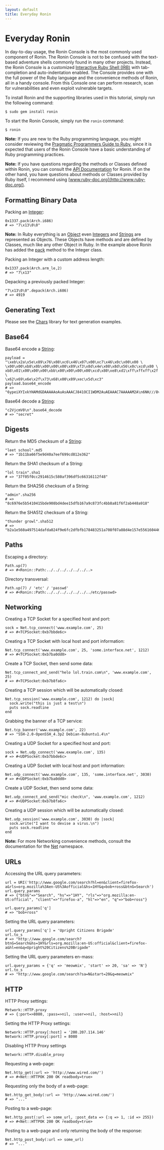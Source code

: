 ```yaml
---
layout: default
title: Everyday Ronin
---
```


Everyday Ronin
==============

In day-to-day usage, the Ronin Console is the most commonly used component
of Ronin. The Ronin Console is not to be confused with the text-based
adventure shells commonly found in many other projects. Instead, the Ronin
Console is a customized
[Interactive Ruby Shell (IRB)](http://en.wikipedia.org/wiki/Interactive_Ruby_Shell)
with tab-completion and auto-indentation enabled. The Console provides one
with the full power of the Ruby language and the convenience methods of
Ronin, all in a handy console. From this Console one can perform research,
scan for vulnerabilities and even exploit vulnerable targets.

To install Ronin and the supporting libraries used in this tutorial, simply
run the following command:

    $ sudo gem install ronin

To start the Ronin Console, simply run the `ronin` command:

    $ ronin

**Note:** If you are new to the Ruby programming language, you might
consider reviewing the
[Pragmatic Programmers Guide to Ruby](http://www.rubycentral.com/book/),
since it is expected that users of the Ronin Console have a basic
understanding of Ruby programming practices.

**Note:** If you have questions regarding the methods or Classes defined
within Ronin, you can consult the
[API Documentation](http://ronin.rubyforge.org/docs/ronin/)
for Ronin. If on the other hand, you have questions about methods or Classes
provided by Ruby itself, I recommend using
[www.ruby-doc.org](http://www.ruby-doc.org/).

Formatting Binary Data
----------------------

Packing an [Integer](http://www.ruby-doc.org/core/classes/Integer.html):

    0x1337.pack(Arch.i686)
    # => "7\x13\0\0"

**Note:** In Ruby everything is an [Object](http://www.ruby-doc.org/core/classes/Object.html)
even [Integers](http://www.ruby-doc.org/core/classes/Integer.html) and
[Strings](http://www.ruby-doc.org/core/classes/String.html)
are represented as Objects. These Objects have methods and are defined by
Classes, much like any other Object in Ruby. In the example above Ronin has
added the [pack](http://ronin.rubyforge.org/docs/ronin/Integer.html#pack-instance_method)
method to the Integer class.

Packing an Integer with a custom address length:

    0x1337.pack(Arch.arm_le,2)
    # => "7\x13"

Depacking a previously packed Integer:

    "7\x13\0\0".depack(Arch.i686)
    # => 4919

Generating Text
---------------

Please see the [Chars](http://chars.rubyforge.org/) library for text
generation examples.

Base64
------

Base64 encode a [String](http://www.ruby-doc.org/core/classes/String.html):

    payload = "\xeb\x2a\x5e\x89\x76\x08\xc6\x46\x07\x00\xc7\x46\x0c\x00\x00 \
    \x00\x00\xb8\x0b\x00\x00\x00\x89\xf3\x8d\x4e\x08\x8d\x56\x0c\xcd\x80 \
    xb8\x01\x00\x00\x00\xbb\x00\x00\x00\x00\xcd\x80\xe8\xd1\xff\xffxff\x2f \
    \x62\x69\x6e\x2f\x73\x68\x00\x89\xec\x5d\xc3"
    payload.base64_encode
    # => "6ypeiXYIxkYHAMdGDAAAAAoAuAsAAACJ841OCI1WDM2AuAEAAAC7AAAAAM2A\n6NH///8vYmluL3NoAInsXcM=\n"

Base64 decode a [String](http://www.ruby-doc.org/core/classes/String.html):

    "c2VjcmV0\n".base64_decode
    # => "secret"

Digests
-------

Return the MD5 checksum of a [String](http://www.ruby-doc.org/core/classes/String.html):

    "leet school".md5
    # => "1b11ba66f5e9d40a7eef699cd812e362"

Return the SHA1 checksum of a String:

    "lol train".sha1
    # => "37f05f0cc2914615c580af396df5c66316112f48"

Return the SHA256 checksum of a String:

    "admin".sha256
    # => "8c6976e5b5410415bde908bd4dee15dfb167a9c873fc4bb8a81f6f2ab448a918"

Return the SHA512 checksum of a String:

    "thunder growl".sha512
    # => "b2a1e560a497514dafda024f9e6fc2dfbfb178483251a708f07a88d4e157e5561604460da313ebc88dde2814ae58a15ae4085d00efb6a825a62f5be3215f5cbf"

Paths
-----

Escaping a directory:

    Path.up(7)
    # => #<Ronin::Path:../../../../../../..>

Directory transversal:

    Path.up(7) / 'etc' / 'passwd'
    # => #<Ronin::Path:../../../../../../../etc/passwd>

Networking
----------

Creating a TCP Socket for a specified host and port:

    sock = Net.tcp_connect('www.example.com', 25)
    # => #<TCPSocket:0xb7bbde6c>

Creating a TCP Socket with local host and port information:

    Net.tcp_connect('www.example.com', 25, 'some.interface.net', 1212)
    # => #<TCPSocket:0xb7ba0dd0>

Create a TCP Socket, then send some data:

    Net.tcp_connect_and_send("helo lol.train.com\n", 'www.example.com', 25)
    # => #<TCPSocket:0xb7b8fa6c>

Creating a TCP session which will be automatically closed:

    Net.tcp_session('www.example.com', 1212) do |sock|
      sock.write("this is just a test\n")
      puts sock.readline
    end

Grabbing the banner of a TCP service:

    Net.tcp_banner('www.example.com', 22)
    # => "SSH-2.0-OpenSSH_4.3p2 Debian-8ubuntu1.4\n"

Creating a UDP Socket for a specified host and port:

    sock = Net.udp_connect('www.example.com', 135)
    # => #<UDPSocket:0xb7bbde6c>

Creating a UDP Socket with local host and port information:

    Net.udp_connect('www.example.com', 135, 'some.interface.net', 3030)
    # => #<UDPSocket:0xb7ba0dd0>

Create a UDP Socket, then send some data:

    Net.udp_connect_and_send("mic check\n", 'www.example.com', 1212)
    # => #<UDPSocket:0xb7b8fa6c>

Creating a UDP session which will be automatically closed:

    Net.udp_session('www.example.com', 3030) do |sock|
      sock.write("I want to devise a virus.\n")
      puts sock.readline
    end

**Note:** For more Networking convenience methods, consult the documentation
for the [Net](http://ronin.rubyforge.org/docs/ronin/Net.html) namespace.

URLs
----

Accessing the URL query parameters:

    url = URI('http://www.google.com/search?hl=en&client=firefox-a&rls=org.mozilla%3Aen-US%3Aofficial&hs=1HY&q=bob+ross&btnG=Search')
    url.query_params
    # => {"btnG"=>"Search", "hs"=>"1HY", "rls"=>"org.mozilla:en-US:official", "client"=>"firefox-a", "hl"=>"en", "q"=>"bob+ross"}

    url.query_params['q']
    # => "bob+ross"

Setting the URL query parameters:

    url.query_params['q'] = 'Upright Citizens Brigade'
    url.to_s
    # => "http://www.google.com/search?btnG=Search&hs=1HY&rls=org.mozilla:en-US:official&client=firefox-a&hl=en&q=Upright%20Citizens%20Brigade"

Setting the URL query parameters en-mass:

    url.query_params = {'q' => 'meowmix', 'start' => 20, 'sa' => 'N'}
    url.to_s
    # => "http://www.google.com/search?sa=N&start=20&q=meowmix"

HTTP
----

HTTP Proxy settings:

    Metwork::HTTP.proxy
    # => {:port=>8080, :pass=>nil, :user=>nil, :host=>nil}

Setting the HTTP Proxy settings:

    Network::HTTP.proxy[:host] = '200.207.114.146'
    Network::HTTP.proxy[:port] = 8080

Disabling HTTP Proxy settings

    Network::HTTP.disable_proxy

Requesting a web-page:

    Net.http_get(:url => 'http://www.wired.com/')
    # => #<Net::HTTPOK 200 OK readbody=true>

Requesting only the body of a web-page:

    Net.http_get_body(:url => 'http://www.wired.com/')
    # => "..."

Posting to a web-page:

    Net.http_post(:url => some_url, :post_data => {:q => 1, :id => 255})
    # => #<Net::HTTPOK 200 OK readbody=true>

Posting to a web-page and only returning the body of the response:

    Net.http_post_body(:url => some_url)
    # => "..."

